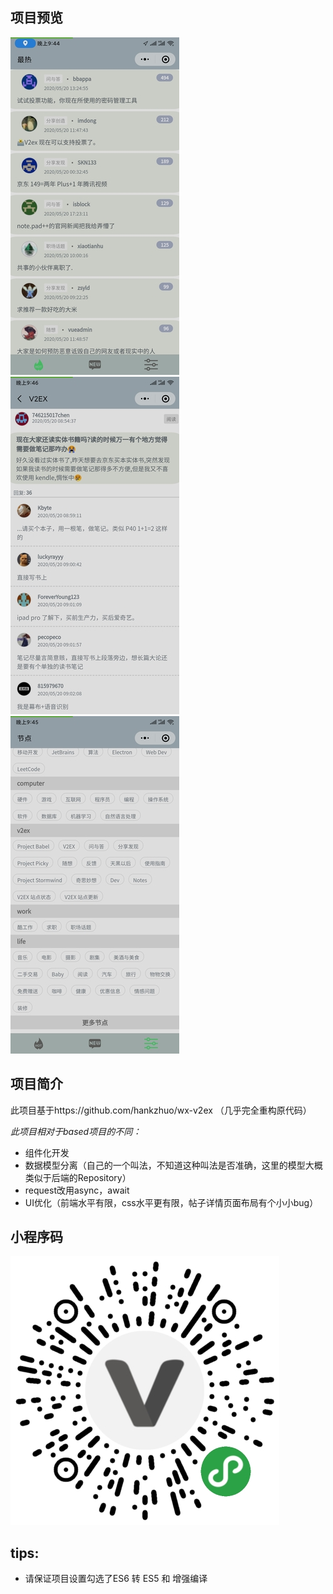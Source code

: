 ## 项目预览
![image](https://github.com/glidea/V2EX_wechat-mp/blob/master/md's%20resource/hot.jpg)
![image](https://github.com/glidea/V2EX_wechat-mp/blob/master/md's%20resource/detail.jpg)
![image](https://github.com/glidea/V2EX_wechat-mp/blob/master/md's%20resource/node.jpg)

## 项目简介
此项目基于https://github.com/hankzhuo/wx-v2ex （几乎完全重构原代码）

*此项目相对于based项目的不同：*
* 组件化开发
* 数据模型分离（自己的一个叫法，不知道这种叫法是否准确，这里的模型大概类似于后端的Repository）
* request改用async，await
* UI优化（前端水平有限，css水平更有限，帖子详情页面布局有个小小bug）

## 小程序码
![image](https://github.com/glidea/V2EX_wechat-mp/blob/master/md's%20resource/code.png)

## tips:
* 请保证项目设置勾选了ES6 转 ES5 和 增强编译
